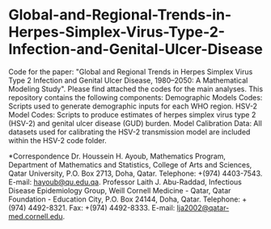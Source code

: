 # Global-and-Regional-Trends-in-Herpes-Simplex-Virus-Type-2-Infection-and-Genital-Ulcer-Disease
Code for the paper: "Global and Regional Trends in Herpes Simplex Virus Type 2 Infection and Genital Ulcer Disease, 1980–2050: A Mathematical Modeling Study". Please find attached the codes for the main analyses.
This repository contains the following components:
Demographic Models Codes: Scripts used to generate demographic inputs for each WHO region.
HSV-2 Model Codes: Scripts to produce estimates of herpes simplex virus type 2 (HSV-2) and genital ulcer disease (GUD) burden.
Model Calibration Data: All datasets used for calibrating the HSV-2 transmission model are included within the HSV-2 code folder.

*Correspondence
Dr. Houssein H. Ayoub, Mathematics Program, Department of Mathematics and Statistics, College of Arts and Sciences, Qatar University, P.O. Box 2713, Doha, Qatar. Telephone: +(974) 4403-7543. E-mail: hayoub@qu.edu.qa.
Professor Laith J. Abu-Raddad, Infectious Disease Epidemiology Group, Weill Cornell Medicine - Qatar, Qatar Foundation - Education City, P.O. Box 24144, Doha, Qatar. Telephone: +(974) 4492-8321. Fax: +(974) 4492-8333. E-mail: lja2002@qatar-med.cornell.edu.
